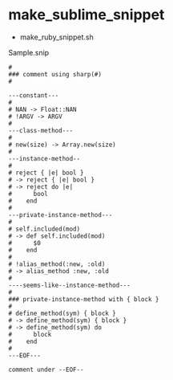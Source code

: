 # make_sublime_snippet

- make\_ruby_snippet.sh

Sample.snip

	# 
	### comment using sharp(#)
	# 

	---constant---
	# 
	# NAN -> Float::NAN
	# !ARGV -> ARGV
	# 
	---class-method---
	# 
	# new(size) -> Array.new(size)
	# 
	---instance-method--
	# 
	# reject { |e| bool }
	# -> reject { |e| bool }
	# -> reject do |e|
	#      bool
	#    end
	# 
	---private-instance-method---
	# 
	# self.included(mod)
	# -> def self.included(mod)
	#      $0
	#    end
	# 
	# !alias_method(:new, :old)
	# -> alias_method :new, :old
	# 
	----seems-like--instance-method---
	# 
	### private-instance-method with { block }
	# 
	# define_method(sym) { block }
	# -> define_method(sym) { block }
	# -> define_method(sym) do
	#      block
	#    end
	# 
	---EOF---

	comment under --EOF--

